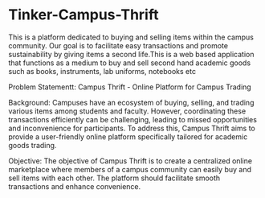 # Tinker-Campus-Thrift
This is a platform dedicated to buying and selling items within the campus community. Our goal is to facilitate easy transactions and promote sustainability by giving items a second life.This is a web based application that functions as a medium to buy and sell second hand academic goods such as books, instruments, lab uniforms, notebooks etc

Problem Statementt: Campus Thrift - Online Platform for Campus Trading

Background:
Campuses have an ecosystem of buying, selling, and trading various items among students and faculty. However, coordinating these transactions efficiently can be challenging, leading to missed opportunities and inconvenience for participants. To address this, Campus Thrift aims to provide a user-friendly online platform specifically tailored for academic goods trading.

Objective:
The objective of Campus Thrift is to create a centralized online marketplace where members of a campus community can easily buy and sell items with each other. The platform should facilitate smooth transactions and enhance convenience.
